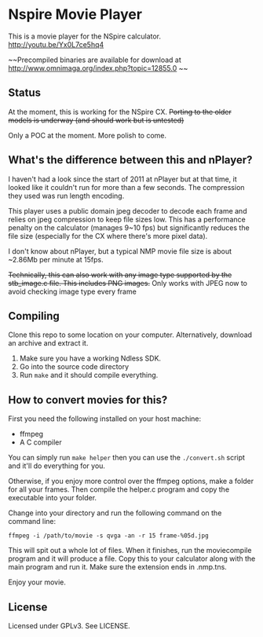 # Nspire Movie Player

This is a movie player for the NSpire calculator. http://youtu.be/Yx0L7ce5hq4

~~Precompiled binaries are available for download at http://www.omnimaga.org/index.php?topic=12855.0 ~~


## Status

At the moment, this is working for the NSpire CX. ~~Porting to the older models is underway (and should work but is untested)~~

Only a POC at the moment. More polish to come.

## What's the difference between this and nPlayer?

I haven't had a look since the start of 2011 at nPlayer but at that time, it looked like it couldn't run for more than a few seconds. The compression they used was run length encoding.

This player uses a public domain jpeg decoder to decode each frame and relies on jpeg compression to keep file sizes low. This has a performance penalty on the calculator (manages 9~10 fps) but significantly reduces the file size (especially for the CX where there's more pixel data).

I don't know about nPlayer, but a typical NMP movie file size is about ~2.86Mb per minute at 15fps.

~~Technically, this can also work with any image type supported by the stb_image.c file. This includes PNG images.~~
Only works with JPEG now to avoid checking image type every frame

## Compiling

Clone this repo to some location on your computer. Alternatively, download an archive and extract it.

1. Make sure you have a working Ndless SDK.
2. Go into the source code directory
3. Run ```make``` and it should compile everything.

## How to convert movies for this?

First you need the following installed on your host machine:
* ffmpeg
* A C compiler

You can simply run ```make helper``` then you can use the ```./convert.sh``` script and it'll do everything for you.

Otherwise, if you enjoy more control over the ffmpeg options, make a folder for all your frames. Then compile the helper.c program and copy the executable into your folder.

Change into your directory and run the following command on the command line:

    ffmpeg -i /path/to/movie -s qvga -an -r 15 frame-%05d.jpg

This will spit out a whole lot of files. When it finishes, run the moviecompile program and it will produce a file. Copy this to your calculator along with the main program and run it. Make sure the extension ends in .nmp.tns.

Enjoy your movie.

## License

Licensed under GPLv3. See LICENSE.
